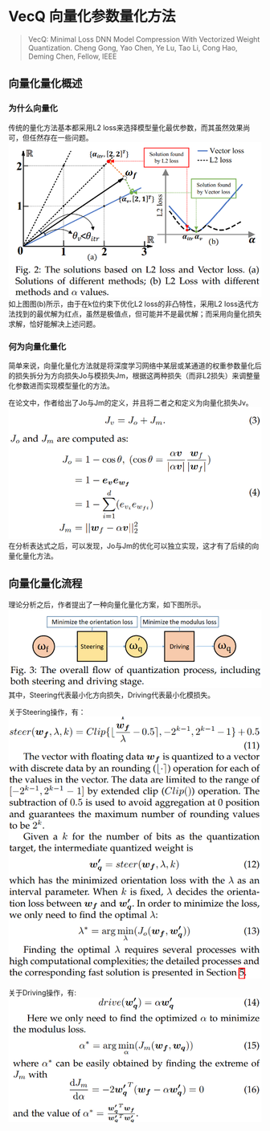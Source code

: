 # VecQ 向量化参数量化方法
> VecQ: Minimal Loss DNN Model Compression With Vectorized Weight Quantization.
Cheng Gong, Yao Chen, Ye Lu, Tao Li, Cong Hao, Deming Chen, Fellow, IEEE
## 向量化量化概述
### 为什么向量化
传统的量化方法基本都采用L2 loss来选择模型量化最优参数，而其虽然效果尚可，但任然存在一些问题。
![fig.1](./imgs/vecq/Vecq_01.png)
如上图图(b)所示，由于在k位约束下优化L2 loss的非凸特性，采用L2 loss迭代方法找到的最优解为红点，虽然是极值点，但可能并不是最优解；而采用向量化损失求解，恰好能解决上述问题。

### 何为向量化量化
简单来说，向量化量化方法就是将深度学习网络中某层或某通道的权重参数量化后的损失拆分为方向损失Jo与模损失Jm，根据这两种损失（而非L2损失）来调整量化参数进而实现模型量化的方法。

在论文中，作者给出了Jo与Jm的定义，并且将二者之和定义为向量化损失Jv。
![fig.2](./imgs/vecq/Vecq_02.png)
在分析表达式之后，可以发现，Jo与Jm的优化可以独立实现，这才有了后续的向量化量化方法。
## 向量化量化流程
理论分析之后，作者提出了一种向量化量化方案，如下图所示。
![fig.3](./imgs/vecq//Vecq_03.png)
其中，Steering代表最小化方向损失，Driving代表最小化模损失。

关于Steering操作，有：
![fig.4](./imgs/vecq/Vecq_04.png "懒得写公式了，直接上图")

关于Driving操作，有:
![fig.5](./imgs/vecq/Vecq_05.png "懒得写公式了，直接上图")

